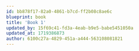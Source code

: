 ```yaml
---
id: bb878f17-82a0-4861-b7cd-ff2b08c8ae6c
blueprint: book
title: 'Book 1'
updated_by: 15f69c41-fd3a-4eab-b9e5-babe5451050a
updated_at: 1719386873
author: 6100c27a-4829-451a-a444-563108081821
---
```

